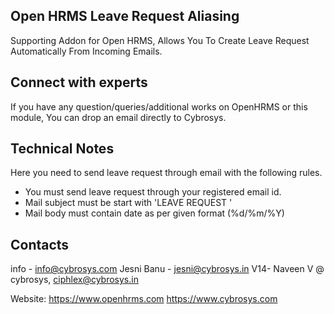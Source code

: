 Open HRMS Leave Request Aliasing
--------------------------------
Supporting Addon for Open HRMS, Allows You To Create Leave Request Automatically From Incoming Emails.

Connect with experts
--------------------

If you have any question/queries/additional works on OpenHRMS or this module, You can drop an email directly to Cybrosys.

Technical Notes
---------------

Here you need to send leave request through email with the following rules.
* You must send leave request through your registered email id.
* Mail subject must be start with 'LEAVE REQUEST '
* Mail body must contain date as per given format (%d/%m/%Y)

Contacts
--------
info - info@cybrosys.com
Jesni Banu - jesni@cybrosys.in
V14- Naveen V @ cybrosys, ciphlex@cybrosys.in


Website:
https://www.openhrms.com
https://www.cybrosys.com
